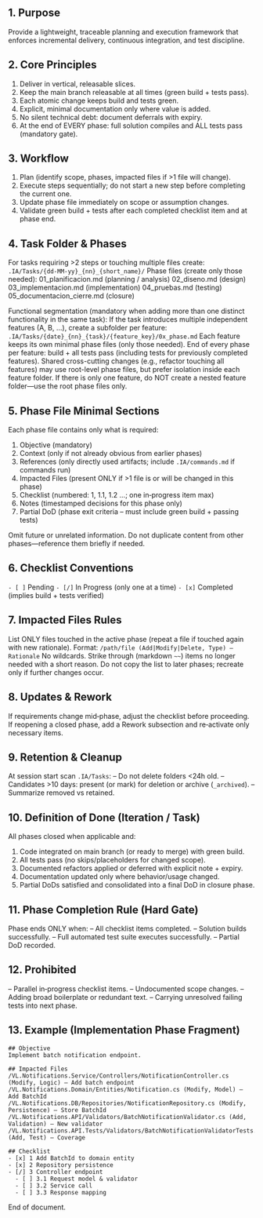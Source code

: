 ## 1. Purpose
Provide a lightweight, traceable planning and execution framework that enforces incremental delivery, continuous integration, and test discipline.

## 2. Core Principles
1. Deliver in vertical, releasable slices.
2. Keep the main branch releasable at all times (green build + tests pass).
3. Each atomic change keeps build and tests green.
4. Explicit, minimal documentation only where value is added.
5. No silent technical debt: document deferrals with expiry.
6. At the end of EVERY phase: full solution compiles and ALL tests pass (mandatory gate).

## 3. Workflow
1. Plan (identify scope, phases, impacted files if >1 file will change).
2. Execute steps sequentially; do not start a new step before completing the current one.
3. Update phase file immediately on scope or assumption changes.
4. Validate green build + tests after each completed checklist item and at phase end.

## 4. Task Folder & Phases
For tasks requiring >2 steps or touching multiple files create:
`.IA/Tasks/{dd-MM-yy}_{nn}_{short_name}/`
Phase files (create only those needed):
01_planificacion.md (planning / analysis)
02_diseno.md (design)
03_implementacion.md (implementation)
04_pruebas.md (testing)
05_documentacion_cierre.md (closure)

Functional segmentation (mandatory when adding more than one distinct functionality in the same task):
If the task introduces multiple independent features (A, B, ...), create a subfolder per feature:
`.IA/Tasks/{date}_{nn}_{task}/{feature_key}/0x_phase.md`
Each feature keeps its own minimal phase files (only those needed). End of every phase per feature: build + all tests pass (including tests for previously completed features).
Shared cross-cutting changes (e.g., refactor touching all features) may use root-level phase files, but prefer isolation inside each feature folder.
If there is only one feature, do NOT create a nested feature folder—use the root phase files only.

## 5. Phase File Minimal Sections
Each phase file contains only what is required:
1. Objective (mandatory)
2. Context (only if not already obvious from earlier phases)
3. References (only directly used artifacts; include `.IA/commands.md` if commands run)
4. Impacted Files (present ONLY if >1 file is or will be changed in this phase)
5. Checklist (numbered: 1, 1.1, 1.2 ...; one in‑progress item max)
6. Notes (timestamped decisions for this phase only)
7. Partial DoD (phase exit criteria – must include green build + passing tests)

Omit future or unrelated information. Do not duplicate content from other phases—reference them briefly if needed.

## 6. Checklist Conventions
`- [ ]` Pending
`- [/]` In Progress (only one at a time)
`- [x]` Completed (implies build + tests verified)

## 7. Impacted Files Rules
List ONLY files touched in the active phase (repeat a file if touched again with new rationale).
Format: `/path/file (Add|Modify|Delete, Type) – Rationale`
No wildcards. Strike through (markdown `~~`) items no longer needed with a short reason.
Do not copy the list to later phases; recreate only if further changes occur.

## 8. Updates & Rework
If requirements change mid‑phase, adjust the checklist before proceeding.
If reopening a closed phase, add a Rework subsection and re‑activate only necessary items.

## 9. Retention & Cleanup
At session start scan `.IA/Tasks`:
– Do not delete folders <24h old.
– Candidates >10 days: present (or mark) for deletion or archive (`_archived`).
– Summarize removed vs retained.

## 10. Definition of Done (Iteration / Task)
All phases closed when applicable and:
1. Code integrated on main branch (or ready to merge) with green build.
2. All tests pass (no skips/placeholders for changed scope).
3. Documented refactors applied or deferred with explicit note + expiry.
4. Documentation updated only where behavior/usage changed.
5. Partial DoDs satisfied and consolidated into a final DoD in closure phase.

## 11. Phase Completion Rule (Hard Gate)
Phase ends ONLY when:
– All checklist items completed.
– Solution builds successfully.
– Full automated test suite executes successfully.
– Partial DoD recorded.

## 12. Prohibited
– Parallel in‑progress checklist items.
– Undocumented scope changes.
– Adding broad boilerplate or redundant text.
– Carrying unresolved failing tests into next phase.

## 13. Example (Implementation Phase Fragment)
```
## Objective
Implement batch notification endpoint.

## Impacted Files
/VL.Notifications.Service/Controllers/NotificationController.cs (Modify, Logic) – Add batch endpoint
/VL.Notifications.Domain/Entities/Notification.cs (Modify, Model) – Add BatchId
/VL.Notifications.DB/Repositories/NotificationRepository.cs (Modify, Persistence) – Store BatchId
/VL.Notifications.API/Validators/BatchNotificationValidator.cs (Add, Validation) – New validator
/VL.Notifications.API.Tests/Validators/BatchNotificationValidatorTests.cs (Add, Test) – Coverage

## Checklist
- [x] 1 Add BatchId to domain entity
- [x] 2 Repository persistence
- [/] 3 Controller endpoint
  - [ ] 3.1 Request model & validator
  - [ ] 3.2 Service call
  - [ ] 3.3 Response mapping
```

End of document.
